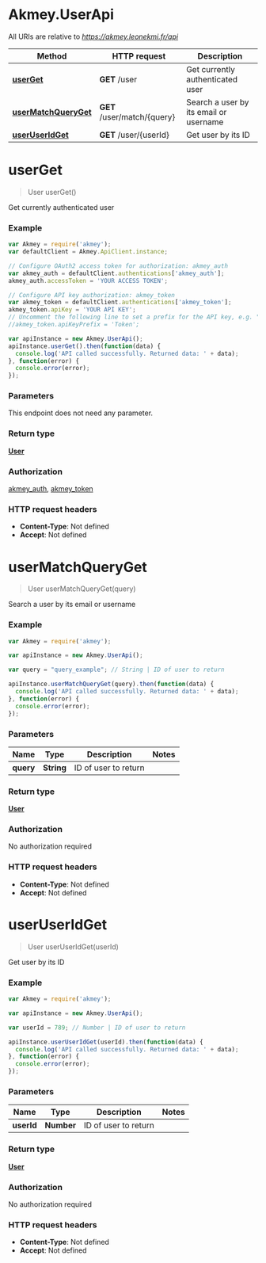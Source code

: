 # Akmey.UserApi

All URIs are relative to *https://akmey.leonekmi.fr/api*

Method | HTTP request | Description
------------- | ------------- | -------------
[**userGet**](UserApi.md#userGet) | **GET** /user | Get currently authenticated user
[**userMatchQueryGet**](UserApi.md#userMatchQueryGet) | **GET** /user/match/{query} | Search a user by its email or username
[**userUserIdGet**](UserApi.md#userUserIdGet) | **GET** /user/{userId} | Get user by its ID


<a name="userGet"></a>
# **userGet**
> User userGet()

Get currently authenticated user

### Example
```javascript
var Akmey = require('akmey');
var defaultClient = Akmey.ApiClient.instance;

// Configure OAuth2 access token for authorization: akmey_auth
var akmey_auth = defaultClient.authentications['akmey_auth'];
akmey_auth.accessToken = 'YOUR ACCESS TOKEN';

// Configure API key authorization: akmey_token
var akmey_token = defaultClient.authentications['akmey_token'];
akmey_token.apiKey = 'YOUR API KEY';
// Uncomment the following line to set a prefix for the API key, e.g. "Token" (defaults to null)
//akmey_token.apiKeyPrefix = 'Token';

var apiInstance = new Akmey.UserApi();
apiInstance.userGet().then(function(data) {
  console.log('API called successfully. Returned data: ' + data);
}, function(error) {
  console.error(error);
});

```

### Parameters
This endpoint does not need any parameter.

### Return type

[**User**](User.md)

### Authorization

[akmey_auth](../README.md#akmey_auth), [akmey_token](../README.md#akmey_token)

### HTTP request headers

 - **Content-Type**: Not defined
 - **Accept**: Not defined

<a name="userMatchQueryGet"></a>
# **userMatchQueryGet**
> User userMatchQueryGet(query)

Search a user by its email or username

### Example
```javascript
var Akmey = require('akmey');

var apiInstance = new Akmey.UserApi();

var query = "query_example"; // String | ID of user to return

apiInstance.userMatchQueryGet(query).then(function(data) {
  console.log('API called successfully. Returned data: ' + data);
}, function(error) {
  console.error(error);
});

```

### Parameters

Name | Type | Description  | Notes
------------- | ------------- | ------------- | -------------
 **query** | **String**| ID of user to return | 

### Return type

[**User**](User.md)

### Authorization

No authorization required

### HTTP request headers

 - **Content-Type**: Not defined
 - **Accept**: Not defined

<a name="userUserIdGet"></a>
# **userUserIdGet**
> User userUserIdGet(userId)

Get user by its ID

### Example
```javascript
var Akmey = require('akmey');

var apiInstance = new Akmey.UserApi();

var userId = 789; // Number | ID of user to return

apiInstance.userUserIdGet(userId).then(function(data) {
  console.log('API called successfully. Returned data: ' + data);
}, function(error) {
  console.error(error);
});

```

### Parameters

Name | Type | Description  | Notes
------------- | ------------- | ------------- | -------------
 **userId** | **Number**| ID of user to return | 

### Return type

[**User**](User.md)

### Authorization

No authorization required

### HTTP request headers

 - **Content-Type**: Not defined
 - **Accept**: Not defined

